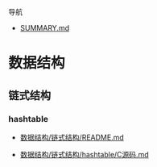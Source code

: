 导航

* [SUMMARY.md](SUMMARY.md)

# 数据结构

## 链式结构

### hashtable

* [数据结构/链式结构/README.md](数据结构/链式结构/README.md)

* [数据结构/链式结构/hashtable/C源码.md](数据结构/链式结构/hashtable/C源码.md)



